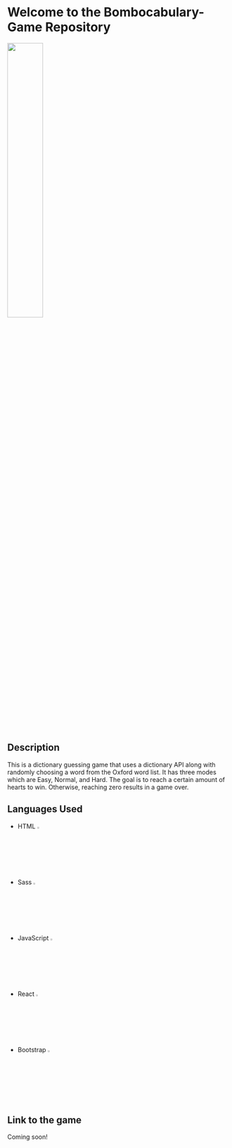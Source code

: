 # Welcome to the Bombocabulary-Game Repository
<img src="https://github.com/FrancisTR/Bombocabulary-Game/assets/123771828/2907f075-6b2d-4544-a216-b6e53ccb3e3c" width="40%" />



## Description
This is a dictionary guessing game that uses a dictionary API along with randomly choosing a word from the Oxford word list. It has three modes which are Easy, Normal, and Hard. The goal is to reach a certain amount of hearts to win. Otherwise, reaching zero results in a game over.



## Languages Used
- HTML <img width="3%" src="https://github.com/FrancisTR/FrancisTR.github.io/assets/123771828/6e8fc77f-c210-45fe-abd4-004b65d604f5" />
- Sass <img width="3%" src="https://github.com/FrancisTR/Bombocabulary-Game/assets/123771828/26d9a632-397d-49f2-b66d-bb586d440fdd" />
- JavaScript <img width="3%" src="https://github.com/FrancisTR/FrancisTR.github.io/assets/123771828/2b5d47bd-8414-4ef5-a390-0e54903c17a6" />
- React <img width="3%" src="https://github.com/FrancisTR/Bombocabulary-Game/assets/123771828/ac3c4bcd-a0af-4187-a2e9-427598f9306a" />
- Bootstrap <img width="3%" src="https://github.com/FrancisTR/FrancisTR/assets/123771828/3ad2e079-89ac-4e91-9daa-61b565ead8c1" />



## Link to the game
Coming soon!

